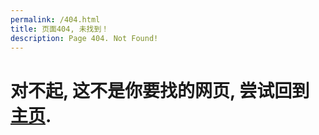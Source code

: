 ```yaml
---
permalink: /404.html
title: 页面404, 未找到！
description: Page 404. Not Found!
---
```


# 对不起, 这不是你要找的网页, 尝试回到 [主页](./).

